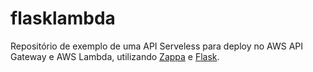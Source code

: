 
<!-- README.md is generated from README.Rmd. Please edit that file -->

# flasklambda

<!-- badges: start -->
<!-- badges: end -->

Repositório de exemplo de uma API Serveless para deploy no AWS API
Gateway e AWS Lambda, utilizando
[Zappa](https://github.com/Miserlou/Zappa) e
[Flask](https://github.com/pallets/flask).
